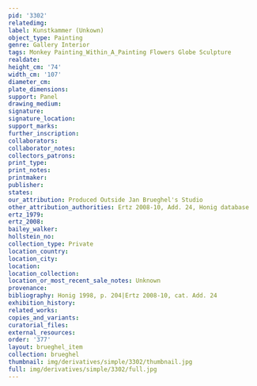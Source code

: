 ```yaml
---
pid: '3302'
relatedimg: 
label: Kunstkammer (Unkown)
object_type: Painting
genre: Gallery Interior
tags: Monkey Painting_Within_A_Painting Flowers Globe Sculpture
realdate: 
height_cm: '74'
width_cm: '107'
diameter_cm: 
plate_dimensions: 
support: Panel
drawing_medium: 
signature: 
signature_location: 
support_marks: 
further_inscription: 
collaborators: 
collaborator_notes: 
collectors_patrons: 
print_type: 
print_notes: 
printmaker: 
publisher: 
states: 
our_attribution: Produced Outside Jan Brueghel's Studio
other_attribution_authorities: Ertz 2008-10, Add. 24, Honig database
ertz_1979: 
ertz_2008: 
bailey_walker: 
hollstein_no: 
collection_type: Private
location_country: 
location_city: 
location: 
location_collection: 
location_or_most_recent_sale_notes: Unknown
provenance: 
bibliography: Honig 1998, p. 204|Ertz 2008-10, cat. Add. 24
exhibition_history: 
related_works: 
copies_and_variants: 
curatorial_files: 
external_resources: 
order: '377'
layout: brueghel_item
collection: brueghel
thumbnail: img/derivatives/simple/3302/thumbnail.jpg
full: img/derivatives/simple/3302/full.jpg
---
```

